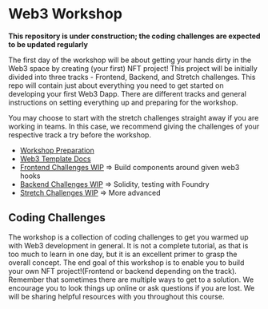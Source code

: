 # Web3 Workshop

**This repository is under construction; the coding challenges are expected to be updated regularly**

The first day of the workshop will be about getting your hands dirty in the Web3 space by creating (your first) NFT project! This project will be initially divided into three tracks - Frontend, Backend, and Stretch challenges. This repo will contain just about everything you need to get started on developing your first Web3 Dapp. There are different tracks and general instructions on setting everything up and preparing for the workshop.

You may choose to start with the stretch challenges straight away if you are working in teams. In this case, we recommend giving the challenges of your respective track a try before the workshop.

- [Workshop Preparation](Workshop-Preparation.md)
- [Web3 Template Docs](Web3-Template.md)
- [Frontend Challenges WIP](Frontend-Challenges.md) => Build components around given web3 hooks
- [Backend Challenges WIP](Backend-Challenges.md) => Solidity, testing with Foundry
- [Stretch Challenges WIP]() => More advanced

## Coding Challenges

The workshop is a collection of coding challenges to get you warmed up with Web3 development in general. It is not a complete tutorial, as that is too much to learn in one day, but it is an excellent primer to grasp the overall concept. The end goal of this workshop is to enable you to build your own NFT project!(Frontend or backend depending on the track). Remember that sometimes there are multiple ways to get to a solution. We encourage you to look things up online or ask questions if you are lost. We will be sharing helpful resources with you throughout this course.
